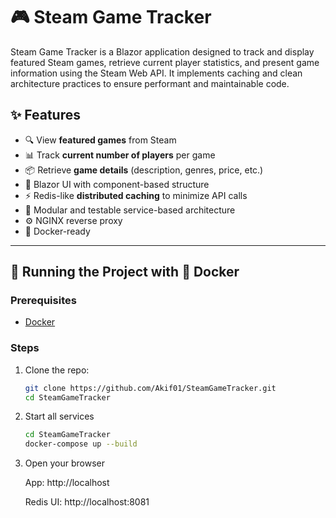 # 🎮 Steam Game Tracker

Steam Game Tracker is a Blazor application designed to track and display featured Steam games, retrieve current player statistics, and present game information using the Steam Web API. It implements caching and clean architecture practices to ensure performant and maintainable code.

## ✨ Features

- 🔍 View **featured games** from Steam
- 📊 Track **current number of players** per game
- 📦 Retrieve **game details** (description, genres, price, etc.)
- 🚀 Blazor UI with component-based structure
- ⚡ Redis-like **distributed caching** to minimize API calls
- 🔧 Modular and testable service-based architecture
- ⚙️ NGINX reverse proxy
- 🐳 Docker-ready

---

## 🧪 Running the Project with 🐳 Docker

### Prerequisites
- [Docker](https://docs.docker.com/get-docker/)

### Steps

1. Clone the repo:

   ```bash
   git clone https://github.com/Akif01/SteamGameTracker.git
   cd SteamGameTracker
   
2. Start all services
   
   ```bash
   cd SteamGameTracker
   docker-compose up --build
   
4. Open your browser
   
   App: http://localhost
   
   Redis UI: http://localhost:8081
